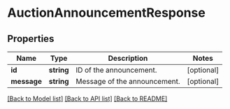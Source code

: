 # AuctionAnnouncementResponse

## Properties
Name | Type | Description | Notes
------------ | ------------- | ------------- | -------------
**id** | **string** | ID of the announcement. | [optional] 
**message** | **string** | Message of the announcement. | [optional] 

[[Back to Model list]](../README.md#documentation-for-models) [[Back to API list]](../README.md#documentation-for-api-endpoints) [[Back to README]](../README.md)


